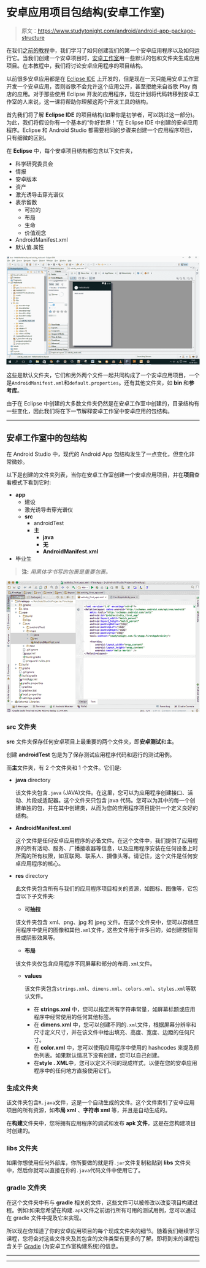 # 安卓应用项目包结构(安卓工作室)

> 原文：<https://www.studytonight.com/android/android-app-package-structure>

在我们[之前的教程](first-android-application)中，我们学习了如何创建我们的第一个安卓应用程序以及如何运行它。当我们创建一个安卓项目时，[安卓工作室](android-studio-for-android)用一些默认的包和文件夹生成应用项目。在本教程中，我们将讨论安卓应用程序的项目结构。

以前很多安卓应用都是在 [Eclipse IDE](using-eclipse-for-android) 上开发的，但是现在一天只能用安卓工作室开发一个安卓应用，否则谷歌不会允许这个应用公开，甚至拒绝来自谷歌 Play 商店的应用。对于那些使用 Eclipse 开发的应用程序，现在计划将代码转移到安卓工作室的人来说，这一课将帮助你理解这两个开发工具的结构。

首先我们将了解 **Eclipse IDE** 的项目结构(如果你是初学者，可以跳过这一部分)。为此，我们将假设你有一个基本的“你好世界！”在 Eclipse IDE 中创建的安卓应用程序。Eclipse 和 Android Studio 都需要相同的步骤来创建一个应用程序项目，只有细微的区别。

在 **Eclipse** 中，每个安卓项目结构都包含以下文件夹，

*   科学研究委员会
*   情报
*   安卓版本
*   资产
*   激光诱导击穿光谱仪
*   表示留数
    *   可拉的
    *   布局
    *   生命
    *   价值观念
*   AndroidManifest.xml
*   默认值.属性

![Package Structure in Android](img/68eaf00279cc41e5e79df6d7fd7439e9.png)

这些是默认文件夹，它们和另外两个文件一起共同构成了一个安卓应用项目，一个是`AndroidManifest.xml`和`default.properties`。还有其他文件夹，如 **bin** 和**参考库**。

由于在 Eclipse 中创建的大多数文件夹仍然是在安卓工作室中创建的，目录结构有一些变化，因此我们将在下一节解释安卓工作室中安卓应用的包结构。

* * *

## 安卓工作室中的包结构

在 Android Studio 中，现代的 Android App 包结构发生了一点变化，但变化非常微妙。

以下是创建的文件夹列表，当你在安卓工作室创建一个安卓应用项目，并在**项目**查看模式下看到它时:

*   **app**
    *   建设
    *   激光诱导击穿光谱仪
    *   **src**
        *   androidTest
        *   **主**
            *   **java**
            *   **无**
            *   **AndroidManifest.xml**
*   毕业生

> **注:** *用黑体字书写的包裹是重要包裹。*

![Package Structure in Android](img/bebb7b7aab9068254f46090c29eb3687.png)

### src 文件夹

**src** 文件夹保存任何安卓项目上最重要的两个文件夹，即**安卓测试**和**主**。

创建 **androidTest** 包是为了保存测试应用程序代码和运行的测试用例。

而**主**文件夹，有 2 个文件夹和 1 个文件。它们是:

*   **java** directory

    该文件夹包含`.java` (JAVA)文件。在这里，您可以为应用程序创建接口、活动、片段或适配器。这个文件夹只包含 java 代码。您可以为其中的每一个创建单独的包，并在其中创建类，从而为您的应用程序项目提供一个定义良好的结构。

*   **AndroidManifest.xml**

    这个文件是任何安卓应用程序的必备文件。在这个文件中，我们提供了应用程序的所有活动、服务、广播接收器等信息，以及应用程序安装在任何设备上时所需的所有权限，如互联网、联系人、摄像头等。请记住，这个文件是任何安卓应用程序的核心。

*   **res** directory

    此文件夹包含所有与我们的应用程序项目相关的资源，如图标、图像等，它包含以下子文件夹:

    *   **可抽拉**

    该文件夹包含 xml、png、jpg 和 jpeg 文件。在这个文件夹中，您可以存储应用程序中使用的图像和其他`.xml`文件，这些文件用于许多目的，如创建按钮背景或阴影效果等。

    *   **布局**

    该文件夹仅包含应用程序不同屏幕和部分的布局`.xml`文件。

    *   **values**

        该文件夹包含`strings.xml`、`dimens.xml`、`colors.xml`、`styles.xml`等默认文件。

        *   在 **strings.xml** 中，您可以指定所有字符串常量，如屏幕标题或应用程序中经常使用的任何其他标签。
        *   在 **dimens.xml** 中，您可以创建不同的`.xml`文件，根据屏幕分辨率和尺寸定义尺寸，并在该文件中给出填充、高度、宽度、边距的任何尺寸。
        *   在 **color.xml** 中，您可以使用应用程序中使用的 hashcodes 来提及颜色列表。如果默认情况下没有创建，您可以自己创建。
        *   在**style . XML**中，您可以定义不同的现成样式，以便在您的安卓应用程序中的任何地方直接使用它们。

### 生成文件夹

该文件夹包含`R.java`文件，这是一个自动生成的文件。这个文件索引了安卓应用项目的所有资源，如**布局 xml** 、**字符串 xml** 等，并且是自动生成的。

在**构建**文件夹中，您将拥有应用程序的调试和发布 **apk 文件**，这是在您构建项目时创建的。

### libs 文件夹

如果你想使用任何外部库，你所要做的就是将`.jar`文件复制粘贴到 **libs** 文件夹中，然后你就可以直接在你的`.java`代码文件中使用它了。

### gradle 文件夹

在这个文件夹中有与 **gradle** 相关的文件，这些文件可以被修改以改变项目构建过程。例如:如果您希望在构建`.apk`文件之前运行所有可用的测试用例，您可以通过在 gradle 文件中提及它来实现。

所以现在你知道了你的安卓应用项目的每个现成文件夹的细节。随着我们继续学习课程，您将会对这些文件夹及其包含的文件类型有更多的了解。即将到来的课程包含关于 [Gradle](introduction-to-gradle) (为安卓工作室构建系统)的信息。

* * *

* * *